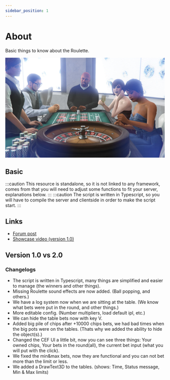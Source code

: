 ```yaml
---
sidebar_position: 1
---
```


# About

Basic things to know about the Roulette.

![](roulette_main.jpeg)

## Basic
:::caution
This resource is standalone, so it is not linked to any framework, comes from that you will need to adjust some functions to fit your server, explanations below.
:::
:::caution
The script is written in Typescript, so you will have to compile the server and clientside in order to make the script start.
:::

## Links
- [Forum post](https://forum.cfx.re/t/sale-standalone-paid-aquiver-roulette-v2/4791076)
- [Showcase video (version 1.0)](https://www.youtube.com/watch?v=MKRyJRtqKNo&ab_channel=FreameeEdits)

## Version 1.0 vs 2.0
### Changelogs
- The script is written in Typescript, many things are simplified and easier to manage (the winners and other things).
- Missing Roulette sound effects are now added. (Ball popping, and others.)
- We have a log system now when we are sitting at the table. (We know what bets were put in the round, and other things.)
- More editable config. (Number multipliers, load default ipl, etc.)
- We can hide the table bets now with key V.
- Added big pile of chips after +10000 chips bets, we had bad times when the big pots were on the tables. (Thats why we added the ability to hide the object(s).)
- Changed the CEF UI a little bit, now you can see three things: Your owned chips, Your bets in the round(all), the current bet input (what you will put with the click).
- We fixed the min&max bets, now they are functional and you can not bet more than the limit or less.
- We added a DrawText3D to the tables. (shows: Time, Status message, Min & Max limits)